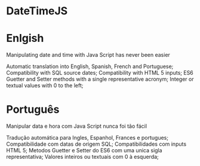 # DateTimeJS

# Enlgish

Manipulating date and time with Java Script has never been easier

Automatic translation into English, Spanish, French and Portuguese;
Compatibility with SQL source dates;
Compatibility with HTML 5 inputs;
ES6 Guetter and Setter methods with a single representative acronym;
Integer or textual values with 0 to the left;


# Português

Manipular data e hora com Java Script nunca foi tão fácil

Tradução automática para Ingles, Espanhol, Frances e portugues;
Compatibilidade com datas de origem SQL;
Compatibilidades com inputs HTML 5;
Metodos Guetter e Setter do ES6 com uma unica sigla representativa;
Valores inteiros ou textuais com 0 à esquerda;
